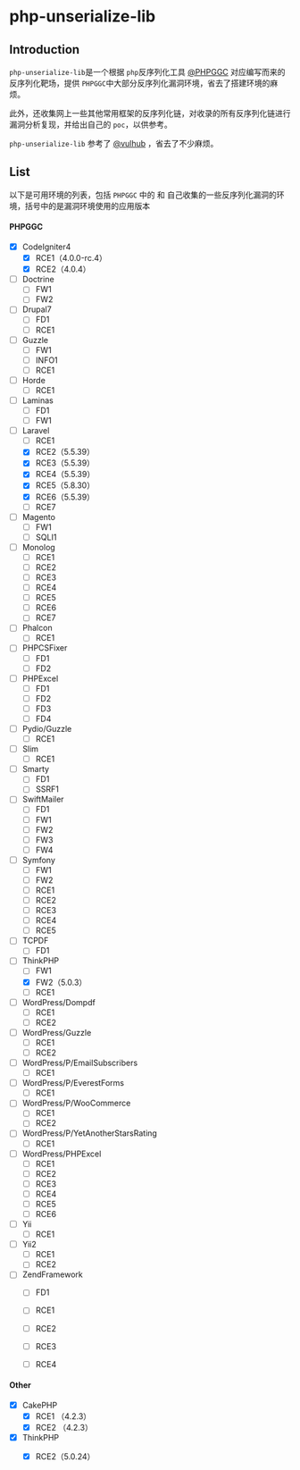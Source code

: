# php-unserialize-lib

## Introduction

`php-unserialize-lib`是一个根据 `php`反序列化工具 [@PHPGGC](https://github.com/ambionics/phpggc) 对应编写而来的反序列化靶场，提供 `PHPGGC`中大部分反序列化漏洞环境，省去了搭建环境的麻烦。

此外，还收集网上一些其他常用框架的反序列化链，对收录的所有反序列化链进行漏洞分析复现，并给出自己的 `poc`，以供参考。

`php-unserialize-lib` 参考了 [@vulhub](https://github.com/vulhub/vulhub) ，省去了不少麻烦。

## List

以下是可用环境的列表，包括 `PHPGGC` 中的 和 自己收集的一些反序列化漏洞的环境，括号中的是漏洞环境使用的应用版本

#### PHPGGC

- [x] CodeIgniter4
  - [x] RCE1（4.0.0-rc.4）
  - [x] RCE2（4.0.4）
- [ ] Doctrine
  - [ ] FW1
  - [ ] FW2
- [ ] Drupal7
  - [ ] FD1
  - [ ] RCE1
- [ ] Guzzle
  - [ ] FW1
  - [ ] INFO1
  - [ ] RCE1
- [ ] Horde
  - [ ] RCE1
- [ ] Laminas
  - [ ] FD1
  - [ ] FW1
- [ ] Laravel
  - [ ] RCE1
  - [x] RCE2（5.5.39）
  - [x] RCE3（5.5.39）
  - [x] RCE4（5.5.39）
  - [x] RCE5（5.8.30）
  - [x] RCE6（5.5.39）
  - [ ] RCE7
- [ ] Magento
  - [ ] FW1
  - [ ] SQLI1
- [ ] Monolog
  - [ ] RCE1
  - [ ] RCE2
  - [ ] RCE3
  - [ ] RCE4
  - [ ] RCE5
  - [ ] RCE6
  - [ ] RCE7
- [ ] Phalcon
  - [ ] RCE1
- [ ] PHPCSFixer
  - [ ] FD1
  - [ ] FD2
- [ ] PHPExcel
  - [ ] FD1
  - [ ] FD2
  - [ ] FD3
  - [ ] FD4
- [ ] Pydio/Guzzle
  - [ ] RCE1
- [ ] Slim
  - [ ] RCE1
- [ ] Smarty
  - [ ] FD1
  - [ ] SSRF1
- [ ] SwiftMailer
  - [ ] FD1
  - [ ] FW1
  - [ ] FW2
  - [ ] FW3
  - [ ] FW4
- [ ] Symfony
  - [ ] FW1
  - [ ] FW2
  - [ ] RCE1
  - [ ] RCE2
  - [ ] RCE3
  - [ ] RCE4
  - [ ] RCE5
- [ ] TCPDF
  - [ ] FD1
- [ ] ThinkPHP
  - [ ] FW1
  - [x] FW2（5.0.3）
  - [ ] RCE1
- [ ] WordPress/Dompdf
  - [ ] RCE1
  - [ ] RCE2
- [ ] WordPress/Guzzle
  - [ ] RCE1
  - [ ] RCE2
- [ ] WordPress/P/EmailSubscribers
  - [ ] RCE1
- [ ] WordPress/P/EverestForms
  - [ ] RCE1
- [ ] WordPress/P/WooCommerce
  - [ ] RCE1
  - [ ] RCE2
- [ ] WordPress/P/YetAnotherStarsRating
  - [ ] RCE1
- [ ] WordPress/PHPExcel
  - [ ] RCE1
  - [ ] RCE2
  - [ ] RCE3
  - [ ] RCE4
  - [ ] RCE5
  - [ ] RCE6
- [ ] Yii
  - [ ] RCE1
- [ ] Yii2
  - [ ] RCE1
  - [ ] RCE2
- [ ] ZendFramework
  - [ ] FD1
  - [ ] RCE1
  - [ ] RCE2
  - [ ] RCE3
  - [ ] RCE4


#### Other

- [x] CakePHP
  - [x] RCE1 （4.2.3）
  - [x] RCE2 （4.2.3）

- [x] ThinkPHP
  - [x] RCE2（5.0.24）

